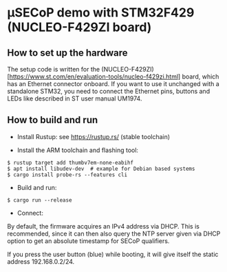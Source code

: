 # µSECoP demo with STM32F429 (NUCLEO-F429ZI board)

## How to set up the hardware

The setup code is written for the
(NUCLEO-F429ZI)[https://www.st.com/en/evaluation-tools/nucleo-f429zi.html]
board, which has an Ethernet connector onboard.  If you want to use it unchanged
with a standalone STM32, you need to connect the Ethernet pins, buttons and LEDs
like described in ST user manual UM1974.

## How to build and run

* Install Rustup: see https://rustup.rs/ (stable toolchain)

* Install the ARM toolchain and flashing tool:

```
$ rustup target add thumbv7em-none-eabihf
$ apt install libudev-dev  # example for Debian based systems
$ cargo install probe-rs --features cli
```

* Build and run:

```
$ cargo run --release
```

* Connect:

By default, the firmware acquires an IPv4 address via DHCP.  This is
recommended, since it can then also query the NTP server given via
DHCP option to get an absolute timestamp for SECoP qualifiers.

If you press the user button (blue) while booting, it will give itself the
static address 192.168.0.2/24.
